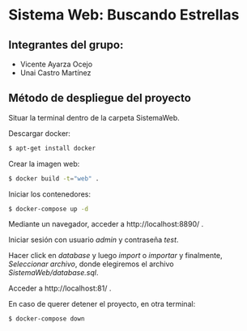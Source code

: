 # Sistema Web: Buscando Estrellas

## Integrantes del grupo:

- Vicente Ayarza Ocejo
- Unai Castro Martínez

## Método de despliegue del proyecto

Situar la terminal dentro de la carpeta SistemaWeb.

Descargar docker:
```bash
$ apt-get install docker
```

Crear la imagen web:
```bash
$ docker build -t="web" .
```

Iniciar los contenedores:
```bash
$ docker-compose up -d
```

Mediante un navegador, acceder a http://localhost:8890/ . 

Iniciar sesión con usuario *admin* y contraseña *test*. 

Hacer click en *database* y luego *import* o *importar* y finalmente, *Seleccionar archivo*, donde elegiremos el archivo *SistemaWeb/database.sql*.

Acceder a http://localhost:81/ .

En caso de querer detener el proyecto, en otra terminal:
```bash
$ docker-compose down
```
